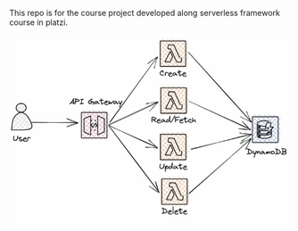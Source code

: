 This repo is for the course project developed along serverless framework course in platzi.

![Architecture](img/project-architecture.png)